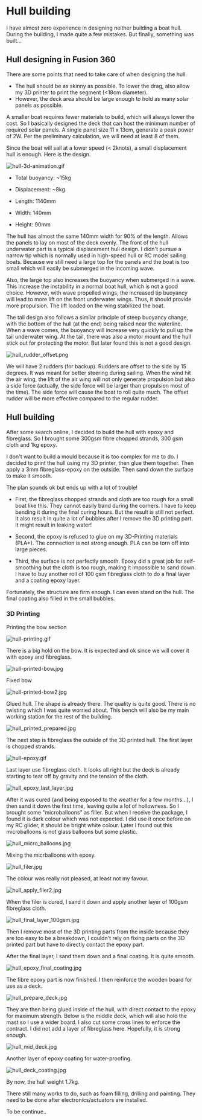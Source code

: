 # Hull building

I have almost zero experience in designing neither building a boat hull. During the building, I made quite a few mistakes. But finally, something was built...

## Hull designing in Fusion 360

There are some points that need to take care of when designing the hull. 

- The hull should be as skinny as possible. To lower the drag, also allow my 3D printer to print the segment (<18cm diameter).  
- However, the deck area should be large enough to hold as many solar panels as possible.

A smaller boat requires fewer materials to build, which will always lower the cost. So I basically designed the deck that can host the minimum number of required solar panels. A single panel size 11 x 13cm, generate a peak power of 2W. Per the preliminary calculation, we will need at least 8 of them. 

Since the boat will sail at a lower speed (< 2knots), a small displacement hull is enough. Here is the design.

![hull-3d-animation.gif](figures/hull-3d-animation.gif)

- Total buoyancy: ~15kg

- Displacement: ~8kg

- Length: 1140mm

- Width: 140mm

- Height: 90mm


The hull has almost the same 140mm width for 90% of the length. Allows the panels to lay on most of the deck evenly. The front of the hull underwater part is a typical displacement hull design. I didn't pursue a narrow tip which is normally used in high-speed hull or RC model sailing boats. Because we still need a large top for the panels and the boat is too small which will easily be submerged in the incoming wave.

Also, the large top also increases the buoyancy when submerged in a wave. This increase the instability in a normal boat hull, which is not a good choice. However, with wave propelled wings, the increased tip buoyancy will lead to more lift on the front underwater wings. Thus, it should provide more propulsion. The lift loaded on the wing stabilized the boat.

The tail design also follows a similar principle of steep buoyancy change, with the bottom of the hull (at the end) being raised near the waterline. When a wave comes, the buoyancy will increase very quickly to pull up the tail underwater wing.
At the tail, there was also a motor mount and the hull stick out for protecting the motor. But later found this is not a good design.


![hull_rudder_offset.png](figures/hull_rudder_offset.png)

We will have 2 rudders (for backup). Rudders are offset to the side by 15 degrees. It was meant for better steering during sailing. When the wind hit the air wing, the lift of the air wing will not only generate propulsion but also a side force (actually, the side force will be larger than propulsion most of the time). The side force will cause the boat to roll quite much. The offset rudder will be more effective compared to the regular rudder.

## Hull building

After some search online, I decided to build the hull with epoxy and fibreglass. So I brought some 300gsm fibre chopped strands, 300 gsm cloth and 1kg epoxy.

I don't want to build a mould because it is too complex for me to do. I decided to print the hull using my 3D printer, then glue them together. Then apply a 3mm fibreglass-epoxy on the outside. Then sand down the surface to make it smooth.

The plan sounds ok but ends up with a lot of trouble!


- First, the fibreglass chopped strands and cloth are too rough for a small boat like this. They cannot easily band during the corners. I have to keep bending it during the final curing hours. But the result is still not perfect. It also result in quite a lot of bubbles after I remove the 3D printing part. It might result in leaking water!

- Second, the epoxy is refused to glue on my 3D-Printing materials (PLA+). The connection is not strong enough. PLA can be torn off into large pieces.

- Third, the surface is not perfectly smooth. Epoxy did a great job for self-smoothing but the cloth is too rough, making it impossible to sand down. I have to buy another roll of 100 gsm fibreglass cloth to do a final layer and a coating epoxy layer.

Fortunately, the structure are firm enough. I can even stand on the hull. The final coating also filled in the small bubbles. 

### 3D Printing

Printing the bow section

![hull-printing.gif](figures/hull-printing.gif)

There is a big hold on the bow. It is expected and ok since we will cover it with epoxy and fibreglass. 

![hull-printed-bow.jpg](figures/hull-printed-bow.jpg)

Fixed bow

![hull-printed-bow2.jpg](figures/hull-printed-bow2.jpg)

Glued hull. The shape is already there. The quality is quite good. There is no twisting which I was quite worried about. This bench will also be my main working station for the rest of the building.

![hull_printed_prepared.jpg](figures/hull_printed_prepared.jpg)

The next step is fibreglass the outside of the 3D printed hull. The first layer is chopped strands. 

![hull-epoxy.gif](figures/hull-epoxy.gif)

Last layer use fibreglass cloth. It looks all right but the deck is already starting to tear off by gravity and the tension of the cloth.

![hull_epoxy_last_layer.jpg](figures/hull_epoxy_last_layer.jpg)

After it was cured (and being exposed to the weather for a few months...), I then sand it down the first time, leaving quite a lot of hollowness. So I brought some "microballoons" as filler. But when I receive the package, I found it is dark colour which was not expected. I did use it once before on my RC glider, it should be bright white colour. Later I found out this microballoons is not glass balloons but some plastic.

![hull_micro_balloons.jpg](figures/hull_micro_balloons.jpg)

Mixing the micrballoons with epoxy.

![hull_filer.jpg](figures/hull_filer.jpg)

The colour was really not pleased, at least not my favour. 

![hull_apply_filer2.jpg](figures/hull_apply_filer2.jpg)

When the filer is cured, I sand it down and apply another layer of 100gsm fibreglass cloth. 

![hull_final_layer_100gsm.jpg](figures/hull_final_layer_100gsm.jpg)

Then I remove most of the 3D printing parts from the inside because they are too easy to be a breakdown, I couldn't rely on fixing parts on the 3D printed part but have to directly contact the epoxy part.

After the final layer, I sand them down and a final coating. It is quite smooth.


![hull_epoxy_final_coating.jpg](figures/hull_epoxy_final_coating.jpg)

The fibre epoxy part is now finished. I then reinforce the wooden board for use as a deck.

![hull_prepare_deck.jpg](figures/hull_prepare_deck.jpg)

They are then being glued inside of the hull, with direct contact to the epoxy for maximum strength. Below is the middle deck, which will also hold the mast so I use a wider board. I also cut some cross lines to enforce the contract. I did not add a layer of fibreglass here. Hopefully, it is strong enough. 

![hull_mid_deck.jpg](figures/hull_mid_deck.jpg)

Another layer of epoxy coating for water-proofing. 

![hull_deck_coating.jpg](figures/hull_deck_coating.jpg)

By now, the hull weight 1.7kg.

There still many works to do, such as foam filling, drilling and painting. They need to be done after electronics/actuators are installed. 

To be continue..
